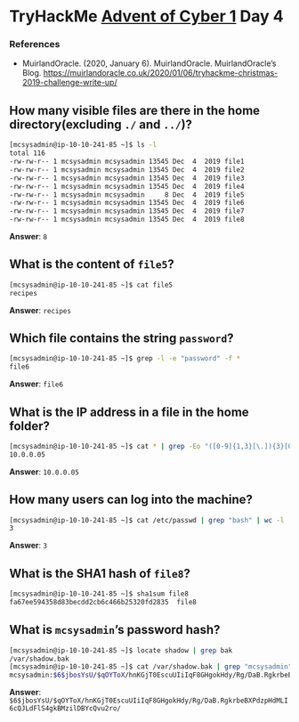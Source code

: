 # TryHackMe [Advent of Cyber 1](https://tryhackme.com/room/25daysofchristmas) Day 4
### References
* MuirlandOracle. (2020, January 6). MuirlandOracle. MuirlandOracle’s Blog. https://muirlandoracle.co.uk/2020/01/06/tryhackme-christmas-2019-challenge-write-up/
## How many visible files are there in the home directory(excluding `./` and `../`)?
```bash
[mcsysadmin@ip-10-10-241-85 ~]$ ls -l
total 116
-rw-rw-r-- 1 mcsysadmin mcsysadmin 13545 Dec  4  2019 file1
-rw-rw-r-- 1 mcsysadmin mcsysadmin 13545 Dec  4  2019 file2
-rw-rw-r-- 1 mcsysadmin mcsysadmin 13545 Dec  4  2019 file3
-rw-rw-r-- 1 mcsysadmin mcsysadmin 13545 Dec  4  2019 file4
-rw-rw-r-- 1 mcsysadmin mcsysadmin     8 Dec  4  2019 file5
-rw-rw-r-- 1 mcsysadmin mcsysadmin 13545 Dec  4  2019 file6
-rw-rw-r-- 1 mcsysadmin mcsysadmin 13545 Dec  4  2019 file7
-rw-rw-r-- 1 mcsysadmin mcsysadmin 13545 Dec  4  2019 file8
```
**Answer**: `8`
## What is the content of `file5`?
```bash
[mcsysadmin@ip-10-10-241-85 ~]$ cat file5
recipes
```
**Answer**: `recipes`
## Which file contains the string `password`?
```bash
[mcsysadmin@ip-10-10-241-85 ~]$ grep -l -e "password" -f *
file6
```
**Answer**: `file6`
## What is the IP address in a file in the home folder?
```bash
[mcsysadmin@ip-10-10-241-85 ~]$ cat * | grep -Eo "([0-9]{1,3}[\.]){3}[0-9]{1,3}"
10.0.0.05
```
**Answer**: `10.0.0.05`
## How many users can log into the machine?
```bash
[mcsysadmin@ip-10-10-241-85 ~]$ cat /etc/passwd | grep "bash" | wc -l
3
```
**Answer**: `3`
## What is the SHA1 hash of `file8`?
```bash
[mcsysadmin@ip-10-10-241-85 ~]$ sha1sum file8
fa67ee594358d83becdd2cb6c466b25320fd2835  file8
```
## What is `mcsysadmin`’s password hash?
```bash
[mcsysadmin@ip-10-10-241-85 ~]$ locate shadow | grep bak
/var/shadow.bak
[mcsysadmin@ip-10-10-241-85 ~]$ cat /var/shadow.bak | grep "mcsysadmin"
mcsysadmin:$6$jbosYsU/$qOYToX/hnKGjT0EscuUIiIqF8GHgokHdy/Rg/DaB.RgkrbeBXPdzpHdMLI6cQJLdFlS4gkBMzilDBYcQvu2ro/:18234:0:99999:7:::
```
**Answer**: `$6$jbosYsU/$qOYToX/hnKGjT0EscuUIiIqF8GHgokHdy/Rg/DaB.RgkrbeBXPdzpHdMLI6cQJLdFlS4gkBMzilDBYcQvu2ro/`